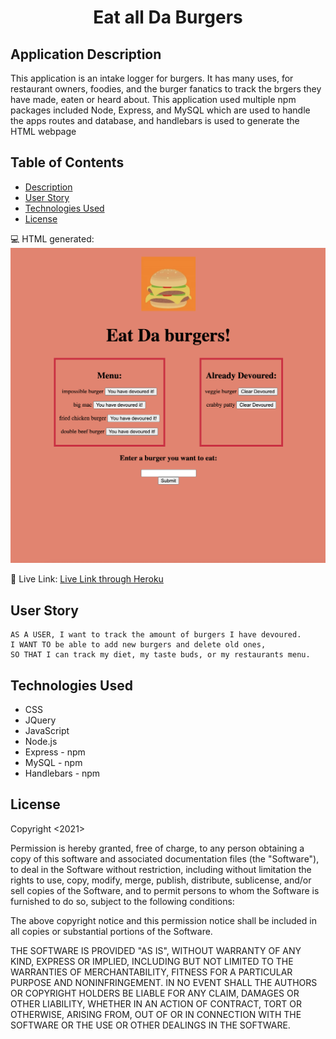 <h1 align="center">Eat all Da Burgers</h1>

## Application Description
This application is an intake logger for burgers. It has many uses, for restaurant owners, foodies, and the burger fanatics to track the brgers they have made, eaten or heard about.
This application used multiple npm packages included Node, Express, and MySQL which are used to handle the apps routes and database, and handlebars is used to generate the HTML webpage

## Table of Contents
- [Description](#description)
- [User Story](#user-story)
- [Technologies Used](#technologies-used)
- [License](#license)

💻 HTML generated:
![Screen Shot of Webpage](./public/assets/images/screenshot.png)

🎥 Live Link:
[Live Link through Heroku](https://eatalldaburgers.herokuapp.com/)

## User Story

```
AS A USER, I want to track the amount of burgers I have devoured.
I WANT TO be able to add new burgers and delete old ones,
SO THAT I can track my diet, my taste buds, or my restaurants menu.

```

## Technologies Used

- CSS
- JQuery
- JavaScript
- Node.js
- Express - npm
- MySQL - npm
- Handlebars - npm

## License

Copyright <2021> 

Permission is hereby granted, free of charge, to any person obtaining a copy of this software and associated documentation files (the "Software"), to deal in the Software without restriction, including without limitation the rights to use, copy, modify, merge, publish, distribute, sublicense, and/or sell copies of the Software, and to permit persons to whom the Software is furnished to do so, subject to the following conditions:

The above copyright notice and this permission notice shall be included in all copies or substantial portions of the Software.

THE SOFTWARE IS PROVIDED "AS IS", WITHOUT WARRANTY OF ANY KIND, EXPRESS OR IMPLIED, INCLUDING BUT NOT LIMITED TO THE WARRANTIES OF MERCHANTABILITY, FITNESS FOR A PARTICULAR PURPOSE AND NONINFRINGEMENT. IN NO EVENT SHALL THE AUTHORS OR COPYRIGHT HOLDERS BE LIABLE FOR ANY CLAIM, DAMAGES OR OTHER LIABILITY, WHETHER IN AN ACTION OF CONTRACT, TORT OR OTHERWISE, ARISING FROM, OUT OF OR IN CONNECTION WITH THE SOFTWARE OR THE USE OR OTHER DEALINGS IN THE SOFTWARE.